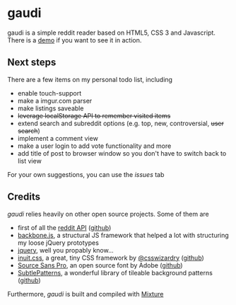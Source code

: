 gaudi
=====

gaudi is a simple reddit reader based on HTML5, CSS 3 and Javascript.
There is a [demo](http://playground.boxandcircle.com/gaudi/) if you want to see it in action.


Next steps
----------
There are a few items on my personal todo list, including

* enable touch-support
* make a imgur.com parser
* make listings saveable
* ~~leverage localStorage API to remember visited items~~
* extend search and subreddit options (e.g. top, new, controversial, ~~user search~~)
* implement a comment view
* make a user login to add vote functionality and more
* add title of post to browser window so you don't have to switch back to list view

For your own suggestions, you can use the _issues_ tab


Credits
-------
*gaudi* relies heavily on other open source projects. Some of them are

* first of all the [reddit API](http://reddit.com/dev/api) ([github](https://github.com/reddit/reddit))
* [backbone.js](http://backbonejs.org), a structural JS framework that helped a lot with structuring my loose jQuery prototypes
* [jquery](http://jquery.com), well you propably know...
* [inuit.css](http://inuitcss.com), a great, tiny CSS framework by [@csswizardry](http://csswizardry.com) ([github](https://github.com/csswizardry/inuit.css))
* [Source Sans Pro](http://blogs.adobe.com/typblography/2012/08/source-sans-pro.html), an open source font by Adobe ([github](https://github.com/adobe/source-sans-pro))
* [SubtlePatterns](http://subtlepatterns.com/wild-oliva/), a wonderful library of tileable background patterns ([github](https://github.com/subtlepatterns/SubtlePatterns))

Furthermore, *gaudi* is built and compiled with [Mixture](http://mixture.io)

